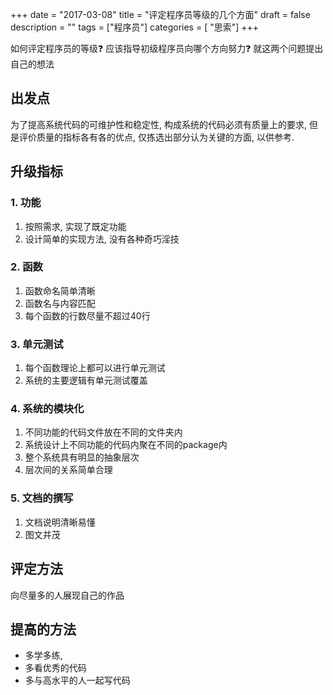 +++
date = "2017-03-08"
title = "评定程序员等级的几个方面"
draft = false
description = ""
tags        = ["程序员"]
categories = [ "思索"]
+++

如何评定程序员的等级❓ 应该指导初级程序员向哪个方向努力❓ 就这两个问题提出自己的想法
<!--more-->


## 出发点

为了提高系统代码的可维护性和稳定性, 构成系统的代码必须有质量上的要求, 但是评价质量的指标各有各的优点, 仅拣选出部分认为关键的方面, 以供参考.

## 升级指标

### 1. 功能

1. 按照需求,  实现了既定功能
2. 设计简单的实现方法, 没有各种奇巧淫技

### 2. 函数

1. 函数命名简单清晰
2. 函数名与内容匹配
3. 每个函数的行数尽量不超过40行

### 3. 单元测试

1. 每个函数理论上都可以进行单元测试
2. 系统的主要逻辑有单元测试覆盖

### 4. 系统的模块化

1. 不同功能的代码文件放在不同的文件夹内
2. 系统设计上不同功能的代码内聚在不同的package内
3. 整个系统具有明显的抽象层次
4. 层次间的关系简单合理

### 5. 文档的撰写

1. 文档说明清晰易懂
2. 图文并茂

## 评定方法

向尽量多的人展现自己的作品

## 提高的方法

- 多学多练,
- 多看优秀的代码
- 多与高水平的人一起写代码